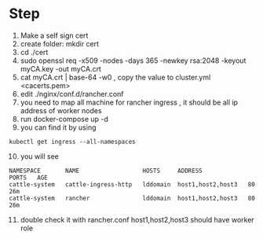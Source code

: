 # Step

1. Make a self sign cert
2. create folder: mkdir cert
3. cd ./cert
4. sudo openssl req -x509 -nodes -days 365 -newkey rsa:2048 -keyout myCA.key -out myCA.crt
5. cat myCA.crt | base-64 -w0 , copy the value to cluster.yml <cacerts.pem>
6. edit ./nginx/conf.d/rancher.conf
7. you need to map all machine for rancher ingress , it should be all ip address of worker nodes
8. run docker-compose up -d
9. you can find it by using 
```
kubectl get ingress --all-namespaces
```
10. you will see 
```
NAMESPACE       NAME                  HOSTS	    ADDRESS		        PORTS	AGE
cattle-system   cattle-ingress-http   lddomain	host1,host2,host3	80	  26m
cattle-system   rancher               lddomain	host1,host2,host3	80	  26m
```
11. double check it with rancher.conf host1,host2,host3 should have worker role


